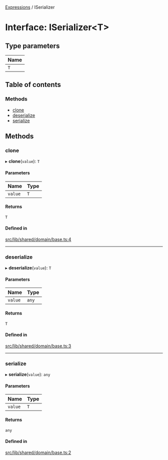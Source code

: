 [Expressions](../README.md) / ISerializer

# Interface: ISerializer\<T\>

## Type parameters

| Name |
| :------ |
| `T` |

## Table of contents

### Methods

- [clone](ISerializer.md#clone)
- [deserialize](ISerializer.md#deserialize)
- [serialize](ISerializer.md#serialize)

## Methods

### clone

▸ **clone**(`value`): `T`

#### Parameters

| Name | Type |
| :------ | :------ |
| `value` | `T` |

#### Returns

`T`

#### Defined in

[src/lib/shared/domain/base.ts:4](https://github.com/FlavioLionelRita/3xpr/blob/ec38cc3/src/lib/shared/domain/base.ts#L4)

___

### deserialize

▸ **deserialize**(`value`): `T`

#### Parameters

| Name | Type |
| :------ | :------ |
| `value` | `any` |

#### Returns

`T`

#### Defined in

[src/lib/shared/domain/base.ts:3](https://github.com/FlavioLionelRita/3xpr/blob/ec38cc3/src/lib/shared/domain/base.ts#L3)

___

### serialize

▸ **serialize**(`value`): `any`

#### Parameters

| Name | Type |
| :------ | :------ |
| `value` | `T` |

#### Returns

`any`

#### Defined in

[src/lib/shared/domain/base.ts:2](https://github.com/FlavioLionelRita/3xpr/blob/ec38cc3/src/lib/shared/domain/base.ts#L2)
